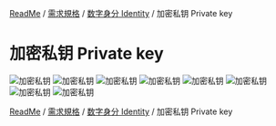 [ReadMe](../README.md) / [需求規格](requirements.md) / [数字身分 Identity](identity.md) / 加密私钥 Private key

# 加密私钥 Private key

![加密私钥](../assets/screen-verify-backup-00.png)
![加密私钥](../assets/screen-verify-backup-01.png)
![加密私钥](../assets/screen-verify-backup-02.png)
![加密私钥](../assets/screen-verify-backup-03.png)
![加密私钥](../assets/screen-verify-backup-04.png)
![加密私钥](../assets/screen-verify-backup-05.png)
![加密私钥](../assets/screen-verify-backup-success.png)
![加密私钥](../assets/screen-verify-backup-Invalid.png)

[ReadMe](../README.md) / [需求規格](requirements.md) / [数字身分 Identity](identity.md) / 加密私钥 Private key